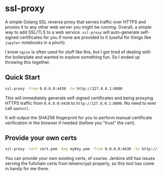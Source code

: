 # ssl-proxy
A simple Golang SSL reverse proxy that serves traffic over HTTPS and proxies it to any other web server you might be running. Overall, a simple way to add SSL/TLS to a web service. `ssl-proxy` will auto-generate self-signed certificates for you if none are provided to it (useful for things like `jupyter` notebooks in a pinch). 

I know `nginx` is often used for stuff like this, but I got tired of dealing with the boilerplate and wanted to explore something fun. So I ended up throwing this together. 

## Quick Start
```sh
ssl-proxy -from 0.0.0.0:4430 -to http://127.0.0.1:8000
```
This will immediately generate self-signed certificates and being proxying HTTPS traffic from `0.0.0.0:4430` to `http://127.0.0.1:8000`. No need to ever call `openssl`. 

It will output the SHA256 fingerprint for you to perform manual certificate verification in the browser if needed (before you "trust" the cert). 

## Provide your own certs
```sh
ssl-proxy -cert cert.pem -key myKey.pem -from 0.0.0.0:4430 -to http://127.0.0.1:8000
```
You can provide your own existing certs, of course. Jenkins still has issues serving the fullchain certs from letsencrypt properly, so this tool has come in handy for me there. 
